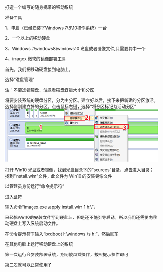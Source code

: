 打造一个编写的随身携带的移动系统
<!--more-->

准备工具

1、电脑（已经安装了Windows 7\8\10操作系统）一台

2、一个以上的移动硬盘

3、Windows 7\windows8\windows10 光盘或者镜像文件,只需要其中一个

4、imagex 微软的镜像部署工具

首先，我们把移动硬盘接到电脑上。

选择“磁盘管理”

注：不要选错硬盘，注意看硬盘容量大小和分区

将要安装系统的硬盘分区，分为主分区。建立好以后，接下来把新建的分区激活。选择刚刚建立好的分区，点击鼠标右键，选择“将分区标记为活动分区”
![建立分区](https://raw.githubusercontent.com/zzzhbr/notebook-image/master/notebook/2019/09/16/1568611225309-1568611225347.png)

打开 Win10 光盘或者镜像，找到光盘目录下的“sources”目录，点击进入目录；找到“install.wim”文件，此文件为 Win10 的安装镜像文件

以管理员身份运行“命令提示符”

进入盘符

输入命令“imagex.exe /apply install.wim 1 h:\”，

已经把Win10的安装文件写到硬盘上，但是还不能引导启动。所以我们还需要向移动硬盘上写入系统启动文件。

在命令提示符下输入“bcdboot h:\windows /s h:”，然后回车

在其他电脑上运行移动硬盘上的系统

第一次运行会安装部署系统，期间傻瓜式操作，按照提示操作即可

第二次就可以正常使用了